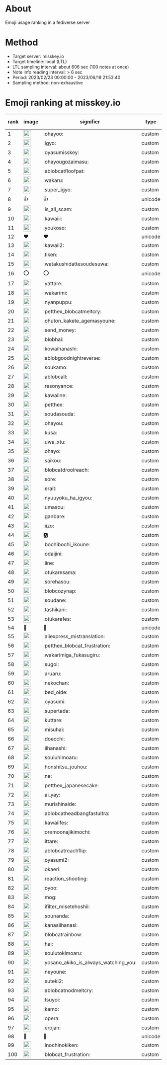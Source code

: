 # About
Emoji usage ranking in a fediverse server

# Method
- Target server: misskey.io
- Target timeline: local (LTL)
- LTL sampling interval: about 606 sec (100 notes at once)
- Note info reading interval: > 6 sec
- Period: 2023/02/23 00:00:00 - 2023/06/18 21:53:40 
- Sampling method: non-exhaustive

# Emoji ranking at misskey.io

|rank|image|signifier|type|frequency score|
|----|----|----|----|----|
|1|<img height="24" src="https://misskey.io/emoji/ohayoo.webp">|:ohayoo:|custom|130710|
|2|<img height="24" src="https://misskey.io/emoji/igyo.webp">|:igyo:|custom|108111|
|3|<img height="24" src="https://misskey.io/emoji/oyasumisskey.webp">|:oyasumisskey:|custom|59074|
|4|<img height="24" src="https://misskey.io/emoji/ohayougozaimasu.webp">|:ohayougozaimasu:|custom|40231|
|5|<img height="24" src="https://misskey.io/emoji/ablobcatfloofpat.webp">|:ablobcatfloofpat:|custom|30819|
|6|<img height="24" src="https://misskey.io/emoji/wakaru.webp">|:wakaru:|custom|27270|
|7|<img height="24" src="https://misskey.io/emoji/super_igyo.webp">|:super_igyo:|custom|26890|
|8|👍|👍|unicode|24217|
|9|<img height="24" src="https://misskey.io/emoji/is_all_scam.webp">|:is_all_scam:|custom|23153|
|10|<img height="24" src="https://misskey.io/emoji/kawaiii.webp">|:kawaiii:|custom|20434|
|11|<img height="24" src="https://misskey.io/emoji/youkoso.webp">|:youkoso:|custom|18982|
|12|❤|❤|unicode|17276|
|13|<img height="24" src="https://misskey.io/emoji/kawaii2.webp">|:kawaii2:|custom|15990|
|14|<img height="24" src="https://misskey.io/emoji/tiken.webp">|:tiken:|custom|15964|
|15|<img height="24" src="https://misskey.io/emoji/watakushidattesoudesuwa.webp">|:watakushidattesoudesuwa:|custom|15280|
|16|⭕|⭕|unicode|14625|
|17|<img height="24" src="https://misskey.io/emoji/yattare.webp">|:yattare:|custom|14560|
|18|<img height="24" src="https://misskey.io/emoji/wakarimi.webp">|:wakarimi:|custom|13797|
|19|<img height="24" src="https://misskey.io/emoji/nyanpuppu.webp">|:nyanpuppu:|custom|13762|
|20|<img height="24" src="https://misskey.io/emoji/petthex_blobcatmeltcry.webp">|:petthex_blobcatmeltcry:|custom|13144|
|21|<img height="24" src="https://misskey.io/emoji/ohuton_kakete_agemasyoune.webp">|:ohuton_kakete_agemasyoune:|custom|13032|
|22|<img height="24" src="https://misskey.io/emoji/send_money.webp">|:send_money:|custom|12976|
|23|<img height="24" src="https://misskey.io/emoji/blobhai.webp">|:blobhai:|custom|12767|
|24|<img height="24" src="https://misskey.io/emoji/kowaihanashi.webp">|:kowaihanashi:|custom|12120|
|25|<img height="24" src="https://misskey.io/emoji/ablobgoodnightreverse.webp">|:ablobgoodnightreverse:|custom|10487|
|26|<img height="24" src="https://misskey.io/emoji/soukamo.webp">|:soukamo:|custom|10451|
|27|<img height="24" src="https://misskey.io/emoji/ablobcall.webp">|:ablobcall:|custom|9875|
|28|<img height="24" src="https://misskey.io/emoji/resonyance.webp">|:resonyance:|custom|9647|
|29|<img height="24" src="https://misskey.io/emoji/kawaiine.webp">|:kawaiine:|custom|9574|
|30|<img height="24" src="https://misskey.io/emoji/petthex.webp">|:petthex:|custom|9271|
|31|<img height="24" src="https://misskey.io/emoji/soudasouda.webp">|:soudasouda:|custom|9100|
|32|<img height="24" src="https://misskey.io/emoji/ohayou.webp">|:ohayou:|custom|8902|
|33|<img height="24" src="https://misskey.io/emoji/kusa.webp">|:kusa:|custom|8866|
|34|<img height="24" src="https://misskey.io/emoji/uwa_xtu.webp">|:uwa_xtu:|custom|8673|
|35|<img height="24" src="https://misskey.io/emoji/ohayo.webp">|:ohayo:|custom|8557|
|36|<img height="24" src="https://misskey.io/emoji/saikou.webp">|:saikou:|custom|8382|
|37|<img height="24" src="https://misskey.io/emoji/blobcatdroolreach.webp">|:blobcatdroolreach:|custom|7281|
|38|<img height="24" src="https://misskey.io/emoji/sore.webp">|:sore:|custom|7235|
|39|<img height="24" src="https://misskey.io/emoji/erait.webp">|:erait:|custom|7062|
|40|<img height="24" src="https://misskey.io/emoji/nyuuyoku_ha_igyou.webp">|:nyuuyoku_ha_igyou:|custom|6973|
|41|<img height="24" src="https://misskey.io/emoji/umasou.webp">|:umasou:|custom|6935|
|42|<img height="24" src="https://misskey.io/emoji/ganbare.webp">|:ganbare:|custom|6896|
|43|<img height="24" src="https://misskey.io/emoji/iizo.webp">|:iizo:|custom|6853|
|44|<img height="24" src="https://misskey.io/emoji/a.webp">|:a:|custom|6839|
|45|<img height="24" src="https://misskey.io/emoji/bochibochi_ikoune.webp">|:bochibochi_ikoune:|custom|6237|
|46|<img height="24" src="https://misskey.io/emoji/odaijini.webp">|:odaijini:|custom|6067|
|47|<img height="24" src="https://misskey.io/emoji/iine.webp">|:iine:|custom|6063|
|48|<img height="24" src="https://misskey.io/emoji/otukaresama.webp">|:otukaresama:|custom|6054|
|49|<img height="24" src="https://misskey.io/emoji/sorehasou.webp">|:sorehasou:|custom|6038|
|50|<img height="24" src="https://misskey.io/emoji/blobcozynap.webp">|:blobcozynap:|custom|5886|
|51|<img height="24" src="https://misskey.io/emoji/soudane.webp">|:soudane:|custom|5586|
|52|<img height="24" src="https://misskey.io/emoji/tashikani.webp">|:tashikani:|custom|5518|
|53|<img height="24" src="https://misskey.io/emoji/otukarefes.webp">|:otukarefes:|custom|5486|
|54|🎉|🎉|unicode|5473|
|55|<img height="24" src="https://misskey.io/emoji/aliexpress_mistranslation.webp">|:aliexpress_mistranslation:|custom|5353|
|56|<img height="24" src="https://misskey.io/emoji/petthex_blobcat_frustration.webp">|:petthex_blobcat_frustration:|custom|5330|
|57|<img height="24" src="https://misskey.io/emoji/wakarimiga_fukasugiru.webp">|:wakarimiga_fukasugiru:|custom|4989|
|58|<img height="24" src="https://misskey.io/emoji/sugoi.webp">|:sugoi:|custom|4853|
|59|<img height="24" src="https://misskey.io/emoji/aruaru.webp">|:aruaru:|custom|4852|
|60|<img height="24" src="https://misskey.io/emoji/nekochan.webp">|:nekochan:|custom|4812|
|61|<img height="24" src="https://misskey.io/emoji/bed_oide.webp">|:bed_oide:|custom|4685|
|62|<img height="24" src="https://misskey.io/emoji/oyasumi.webp">|:oyasumi:|custom|4656|
|63|<img height="24" src="https://misskey.io/emoji/supertada.webp">|:supertada:|custom|4601|
|64|<img height="24" src="https://misskey.io/emoji/kuttare.webp">|:kuttare:|custom|4572|
|65|<img height="24" src="https://misskey.io/emoji/misuhai.webp">|:misuhai:|custom|4495|
|66|<img height="24" src="https://misskey.io/emoji/doecchi.webp">|:doecchi:|custom|4473|
|67|<img height="24" src="https://misskey.io/emoji/iihanashi.webp">|:iihanashi:|custom|4427|
|68|<img height="24" src="https://misskey.io/emoji/souiuhimoaru.webp">|:souiuhimoaru:|custom|4426|
|69|<img height="24" src="https://misskey.io/emoji/honshitsu_jouhou.webp">|:honshitsu_jouhou:|custom|4316|
|70|<img height="24" src="https://misskey.io/emoji/ne.webp">|:ne:|custom|4305|
|71|<img height="24" src="https://misskey.io/emoji/petthex_japanesecake.webp">|:petthex_japanesecake:|custom|4266|
|72|<img height="24" src="https://misskey.io/emoji/ai_yay.webp">|:ai_yay:|custom|4143|
|73|<img height="24" src="https://misskey.io/emoji/murishinaide.webp">|:murishinaide:|custom|4081|
|74|<img height="24" src="https://misskey.io/emoji/ablobcatheadbangfastultra.webp">|:ablobcatheadbangfastultra:|custom|3977|
|75|<img height="24" src="https://misskey.io/emoji/kawaiifes.webp">|:kawaiifes:|custom|3922|
|76|<img height="24" src="https://misskey.io/emoji/oremoonajikimochi.webp">|:oremoonajikimochi:|custom|3735|
|77|<img height="24" src="https://misskey.io/emoji/ittare.webp">|:ittare:|custom|3662|
|78|<img height="24" src="https://misskey.io/emoji/ablobcatreachflip.webp">|:ablobcatreachflip:|custom|3656|
|79|<img height="24" src="https://misskey.io/emoji/oyasumi2.webp">|:oyasumi2:|custom|3593|
|80|<img height="24" src="https://misskey.io/emoji/okaeri.webp">|:okaeri:|custom|3557|
|81|<img height="24" src="https://misskey.io/emoji/reaction_shooting.webp">|:reaction_shooting:|custom|3543|
|82|<img height="24" src="https://misskey.io/emoji/oyoo.webp">|:oyoo:|custom|3461|
|83|<img height="24" src="https://misskey.io/emoji/mog.webp">|:mog:|custom|3387|
|84|<img height="24" src="https://misskey.io/emoji/ifilter_misetehoshii.webp">|:ifilter_misetehoshii:|custom|3386|
|85|<img height="24" src="https://misskey.io/emoji/sounanda.webp">|:sounanda:|custom|3373|
|86|<img height="24" src="https://misskey.io/emoji/kanasiihanasi.webp">|:kanasiihanasi:|custom|3367|
|87|<img height="24" src="https://misskey.io/emoji/blobcatrainbow.webp">|:blobcatrainbow:|custom|3298|
|88|<img height="24" src="https://misskey.io/emoji/hai.webp">|:hai:|custom|3196|
|89|<img height="24" src="https://misskey.io/emoji/souiutokimoaru.webp">|:souiutokimoaru:|custom|3191|
|90|<img height="24" src="https://misskey.io/emoji/yosano_akiko_is_always_watching_you.webp">|:yosano_akiko_is_always_watching_you:|custom|3161|
|91|<img height="24" src="https://misskey.io/emoji/neyoune.webp">|:neyoune:|custom|3122|
|92|<img height="24" src="https://misskey.io/emoji/suteki2.webp">|:suteki2:|custom|3078|
|93|<img height="24" src="https://misskey.io/emoji/ablobcatnodmeltcry.webp">|:ablobcatnodmeltcry:|custom|3047|
|94|<img height="24" src="https://misskey.io/emoji/tsuyoi.webp">|:tsuyoi:|custom|2997|
|95|<img height="24" src="https://misskey.io/emoji/kamo.webp">|:kamo:|custom|2971|
|96|<img height="24" src="https://misskey.io/emoji/opera.webp">|:opera:|custom|2948|
|97|<img height="24" src="https://misskey.io/emoji/erojan.webp">|:erojan:|custom|2941|
|98|🤔|🤔|unicode|2897|
|99|<img height="24" src="https://misskey.io/emoji/inochinokiken.webp">|:inochinokiken:|custom|2881|
|100|<img height="24" src="https://misskey.io/emoji/blobcat_frustration.webp">|:blobcat_frustration:|custom|2877|
